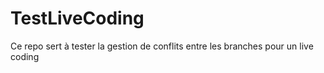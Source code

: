 # TestLiveCoding
Ce repo sert à tester la gestion de conflits entre les branches pour un live coding

